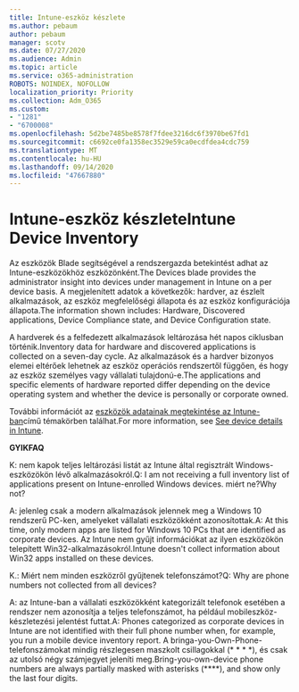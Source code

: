```yaml
---
title: Intune-eszköz készlete
ms.author: pebaum
author: pebaum
manager: scotv
ms.date: 07/27/2020
ms.audience: Admin
ms.topic: article
ms.service: o365-administration
ROBOTS: NOINDEX, NOFOLLOW
localization_priority: Priority
ms.collection: Adm_O365
ms.custom:
- "1281"
- "6700008"
ms.openlocfilehash: 5d2be7485be8578f7fdee3216dc6f3970be67fd1
ms.sourcegitcommit: c6692ce0fa1358ec3529e59ca0ecdfdea4cdc759
ms.translationtype: MT
ms.contentlocale: hu-HU
ms.lasthandoff: 09/14/2020
ms.locfileid: "47667880"
---
```

# <a name="intune-device-inventory"></a><span data-ttu-id="2c381-102">Intune-eszköz készlete</span><span class="sxs-lookup"><span data-stu-id="2c381-102">Intune Device Inventory</span></span>

<span data-ttu-id="2c381-103">Az eszközök Blade segítségével a rendszergazda betekintést adhat az Intune-eszközökhöz eszközönként.</span><span class="sxs-lookup"><span data-stu-id="2c381-103">The Devices blade provides the administrator insight into devices under management in Intune on a per device basis.</span></span> <span data-ttu-id="2c381-104">A megjelenített adatok a következők: hardver, az észlelt alkalmazások, az eszköz megfelelőségi állapota és az eszköz konfigurációja állapota.</span><span class="sxs-lookup"><span data-stu-id="2c381-104">The information shown includes: Hardware, Discovered applications, Device Compliance state, and Device Configuration state.</span></span>

<span data-ttu-id="2c381-105">A hardverek és a felfedezett alkalmazások leltározása hét napos ciklusban történik.</span><span class="sxs-lookup"><span data-stu-id="2c381-105">Inventory data for hardware and discovered applications is collected on a seven-day cycle.</span></span> <span data-ttu-id="2c381-106">Az alkalmazások és a hardver bizonyos elemei eltérőek lehetnek az eszköz operációs rendszertől függően, és hogy az eszköz személyes vagy vállalati tulajdonú-e.</span><span class="sxs-lookup"><span data-stu-id="2c381-106">The applications and specific elements of hardware reported differ depending on the device operating system and whether the device is personally or corporate owned.</span></span>

<span data-ttu-id="2c381-107">További információt az [eszközök adatainak megtekintése az Intune-ban](https://docs.microsoft.com/intune/device-inventory)című témakörben találhat.</span><span class="sxs-lookup"><span data-stu-id="2c381-107">For more information, see [See device details in Intune](https://docs.microsoft.com/intune/device-inventory).</span></span>

<span data-ttu-id="2c381-108">**GYIK**</span><span class="sxs-lookup"><span data-stu-id="2c381-108">**FAQ**</span></span>

<span data-ttu-id="2c381-109">K: nem kapok teljes leltározási listát az Intune által regisztrált Windows-eszközökön lévő alkalmazásokról.</span><span class="sxs-lookup"><span data-stu-id="2c381-109">Q: I am not receiving a full inventory list of applications present on Intune-enrolled Windows devices.</span></span> <span data-ttu-id="2c381-110">miért ne?</span><span class="sxs-lookup"><span data-stu-id="2c381-110">Why not?</span></span>

<span data-ttu-id="2c381-111">A: jelenleg csak a modern alkalmazások jelennek meg a Windows 10 rendszerű PC-ken, amelyeket vállalati eszközökként azonosítottak.</span><span class="sxs-lookup"><span data-stu-id="2c381-111">A: At this time, only modern apps are listed for Windows 10 PCs that are identified as corporate devices.</span></span> <span data-ttu-id="2c381-112">Az Intune nem gyűjt információkat az ilyen eszközökön telepített Win32-alkalmazásokról.</span><span class="sxs-lookup"><span data-stu-id="2c381-112">Intune doesn't collect information about Win32 apps installed on these devices.</span></span>

<span data-ttu-id="2c381-113">K.: Miért nem minden eszközről gyűjtenek telefonszámot?</span><span class="sxs-lookup"><span data-stu-id="2c381-113">Q: Why are phone numbers not collected from all devices?</span></span>

<span data-ttu-id="2c381-114">A: az Intune-ban a vállalati eszközökként kategorizált telefonok esetében a rendszer nem azonosítja a teljes telefonszámot, ha például mobileszköz-készletezési jelentést futtat.</span><span class="sxs-lookup"><span data-stu-id="2c381-114">A: Phones categorized as corporate devices in Intune are not identified with their full phone number when, for example, you run a mobile device inventory report.</span></span> <span data-ttu-id="2c381-115">A bringa-you-Own-Phone-telefonszámokat mindig részlegesen maszkolt csillagokkal (\* \* \* \*), és csak az utolsó négy számjegyet jeleníti meg.</span><span class="sxs-lookup"><span data-stu-id="2c381-115">Bring-you-own-device phone numbers are always partially masked with asterisks (\*\*\*\*), and show only the last four digits.</span></span>